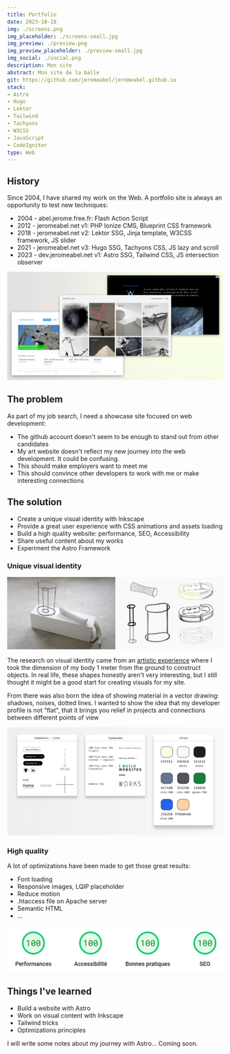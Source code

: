 ```yaml
---
title: Portfolio
date: 2023-10-10
img: ./screens.png
img_placeholder: ./screens-small.jpg
img_preview: ./preview.png
img_preview_placeholder: ./preview-small.jpg
img_social: ./social.png
description: Mon site
abstract: Mon site de la balle
git: https://github.com/jeromeabel/jeromeabel.github.io
stack: 
- Astro
- Hugo
- Lektor
- Tailwind
- Tachyons
- W3CSS
- JavaScript
- CodeIgniter
type: Web
---
```


## History

Since 2004, I have shared my work on the Web. A portfolio site is always an opportunity to test new techniques:

- 2004 - abel.jerome.free.fr: Flash Action Script
- 2012 - jeromeabel.net v1: PHP Ionize CMS, Blueprint CSS framework
- 2018 - jeromeabel.net v2: Lektor SSG, Jinja template, W3CSS framework, JS slider
- 2021 - jeromeabel.net v3: Hugo SSG, Tachyons CSS, JS lazy and scroll
- 2023 - dev.jeromeabel.net v1: Astro SSG, Tailwind CSS, JS intersection observer

![jeromeabel](./jeromeabel.png)

## The problem

As part of my job search, I need a showcase site focused on web development:

- The github account doesn't seem to be enough to stand out from other candidates
- My art website doesn't reflect my new journey into the web development. It could be confusing.
- This should make employers want to meet me
- This should convince other developers to work with me or make interesting connections

## The solution

- Create a unique visual identity with Inkscape
- Provide a great user experience with CSS animations and assets loading
- Build a high quality website: performance, SEO, Accessibility
- Share useful content about my works
- Experiment the Astro Framework

### Unique visual identity

![Portfolio Visual Identity](./identity.jpg)

The research on visual identity came from an [artistic experience](https://jeromeabel.net/workshop/metre/) where I took the dimension of my body 1 meter from the ground to construct objects. In real life, these shapes honestly aren't very interesting, but I still thought it might be a good start for creating visuals for my site.

From there was also born the idea of showing material in a vector drawing: shadows, noises, dotted lines. I wanted to show the idea that my developer profile is not "flat", that it brings you relief in projects and connections between different points of view

![mockup](./mockup.png)

### High quality

A lot of optimizations have been made to get those great results:

- Font loading
- Responsive images, LQIP placeholder
- Reduce motion
- .htaccess file on Apache server
- Semantic HTML
- ...

![lighthouse](./lighthouse.png)

## Things I've learned

- Build a website with Astro
- Work on visual content with Inkscape
- Tailwind tricks
- Optimizations principles
  
I will write some notes about my journey with Astro... Coming soon.
